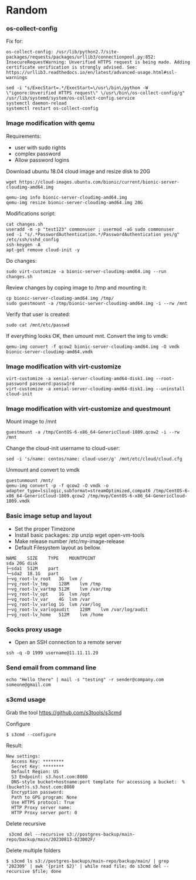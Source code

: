 # Random


### os-collect-config

Fix for:
```
os-collect-config: /usr/lib/python2.7/site-packages/requests/packages/urllib3/connectionpool.py:852:
InsecureRequestWarning: Unverified HTTPS request is being made. Adding certificate verification is strongly advised. See: https://urllib3.readthedocs.io/en/latest/advanced-usage.html#ssl-warnings
```

```
sed -i "s/ExecStart=.*/ExecStart=\/usr\/bin\/python -W \"ignore:Unverified HTTPS request\" \/usr\/bin\/os-collect-config/g" /usr/lib/systemd/system/os-collect-config.service
systemctl daemon-reload
systemctl restart os-collect-config
```



### Image modification with qemu

Requirements:
- user with sudo rights
- complex password
- Allow password logins

Download ubuntu 18.04 cloud image and resize disk to 20G

```
wget https://cloud-images.ubuntu.com/bionic/current/bionic-server-cloudimg-amd64.img

qemu-img info bionic-server-cloudimg-amd64.img
qemu-img resize bionic-server-cloudimg-amd64.img 20G
```


Modifications script:

```
cat changes.sh
useradd -m -p "test123" commonuser ; usermod -aG sudo commonuser
sed -i "s/.*PasswordAuthentication.*/PasswordAuthentication yes/g" /etc/ssh/sshd_config
ssh-keygen -A
apt-get remove cloud-init -y
```

Do changes:

```
sudo virt-customize -a bionic-server-cloudimg-amd64.img --run changes.sh
```

Review changes by coping image to /tmp and mounting it:
```
cp bionic-server-cloudimg-amd64.img /tmp/
sudo guestmount -a /tmp/bionic-server-cloudimg-amd64.img -i --rw /mnt
```
 Verify that user is created:
```
sudo cat /mnt/etc/passwd
```
If everything looks OK, then umount mnt.
Convert the img to vmdk:
```
qemu-img convert -f qcow2 bionic-server-cloudimg-amd64.img -O vmdk bionic-server-cloudimg-amd64.vmdk
```



### Image modification with virt-customize

```
virt-customize -a xenial-server-cloudimg-amd64-disk1.img --root-password password:passw1rd
virt-customize -a xenial-server-cloudimg-amd64-disk1.img --uninstall cloud-init
```

### Image modification with virt-customize and questmount


Mount image to /mnt
```
guestmount -a /tmp/CentOS-6-x86_64-GenericCloud-1809.qcow2 -i --rw /mnt
```

Change the cloud-init username to cloud-user:
```
sed -i 's/name: centos/name: cloud-user/g' /mnt/etc/cloud/cloud.cfg
```

Unmount and convert to vmdk
```
guestunmount /mnt/
qemu-img convert -p -f qcow2 -O vmdk -o adapter_type=lsilogic,subformat=streamOptimized,compat6 /tmp/CentOS-6-x86_64-GenericCloud-1809.qcow2 /tmp/mvp/CentOS-6-x86_64-GenericCloud-1809.vmdk
```

### Basic image setup and layout

- Set the proper Timezone
- Install basic packages:  zip unzip wget open-vm-tools
- Make release number /etc/my-image-release
- Default Filesystem layout as bellow.
```
NAME	SIZE	TYPE	MOUNTPOINT
sda	20G	disk
├─sda1	512M	part
└─sda2	18.1G	part
├─vg_root-lv_root	3G	lvm	/
├─vg_root-lv_tmp	128M	lvm	/tmp
├─vg_root-lv_vartmp	512M	lvm	/var/tmp
├─vg_root-lv_opt	1G	lvm	/opt
├─vg_root-lv_var	4G	lvm	/var
├─vg_root-lv_varlog	1G	lvm	/var/log
├─vg_root-lv_varlogaudit	128M	lvm	/var/log/audit
├─vg_root-lv_home	512M	lvm	/home
```

### Socks proxy usage

- Open an SSH connection to a remote server
```
ssh -q -D 1999 username@11.11.11.29
```

### Send email from command line
```
echo "Hello there" | mail -s "testing" -r sender@company.com someone@gmail.com
```


### s3cmd usage
Grab the tool https://github.com/s3tools/s3cmd

Configure
```
$ s3cmd --configure
```

Result:
```
New settings:
  Access Key: ********
  Secret Key: ********
  Default Region: US
  S3 Endpoint: s3.host.com:8080
  DNS-style bucket+hostname:port template for accessing a bucket:  %(bucket)s.s3.host.com:8080
  Encryption password:
  Path to GPG program: None
  Use HTTPS protocol: True
  HTTP Proxy server name:
  HTTP Proxy server port: 0

```

Delete recursive
```
 s3cmd del --recursive s3://postgres-backup/main-repo/backup/main/20230813-023002F/
```

Delete multiple folders
```
$ s3cmd ls s3://postgres-backups/main-repo/backup/main/ | grep '202309' | awk '{print $2}' | while read file; do s3cmd del --recursive $file; done
```